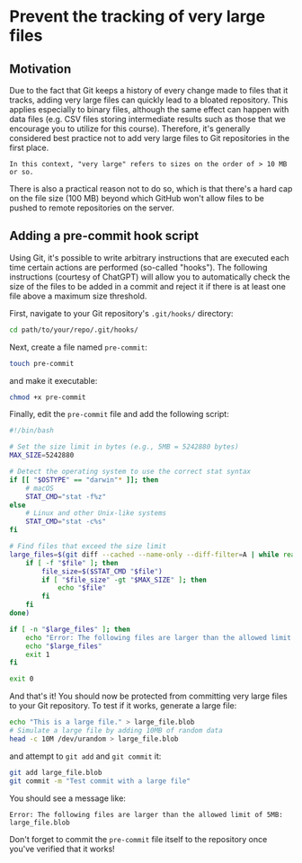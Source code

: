 # Prevent the tracking of very large files

## Motivation

Due to the fact that Git keeps a history of every change made to files that it tracks, adding very large files can quickly lead to a bloated repository. This applies especially to binary files, although the same effect can happen with data files (e.g. CSV files storing intermediate results such as those that we encourage you to utilize for this course). Therefore, it's generally considered best practice not to add very large files to Git repositories in the first place.

```{note}
In this context, "very large" refers to sizes on the order of > 10 MB or so.
```

There is also a practical reason not to do so, which is that there's a hard cap on the file size (100 MB) beyond which GitHub won't allow files to be pushed to remote repositories on the server.

## Adding a pre-commit hook script

Using Git, it's possible to write arbitrary instructions that are executed each time certain actions are performed (so-called "hooks").
The following instructions (courtesy of ChatGPT) will allow you to automatically check the size of the files to be added in a commit and reject it if there is at least one file above a maximum size threshold.

First, navigate to your Git repository's `.git/hooks/` directory:
```sh
cd path/to/your/repo/.git/hooks/
```

Next, create a file named `pre-commit`:
```sh
touch pre-commit
```
and make it executable:
```sh
chmod +x pre-commit
```

Finally, edit the `pre-commit` file and add the following script:

```sh
#!/bin/bash

# Set the size limit in bytes (e.g., 5MB = 5242880 bytes)
MAX_SIZE=5242880

# Detect the operating system to use the correct stat syntax
if [[ "$OSTYPE" == "darwin"* ]]; then
    # macOS
    STAT_CMD="stat -f%z"
else
    # Linux and other Unix-like systems
    STAT_CMD="stat -c%s"
fi

# Find files that exceed the size limit
large_files=$(git diff --cached --name-only --diff-filter=A | while read -r file; do
    if [ -f "$file" ]; then
        file_size=$($STAT_CMD "$file")
        if [ "$file_size" -gt "$MAX_SIZE" ]; then
            echo "$file"
        fi
    fi
done)

if [ -n "$large_files" ]; then
    echo "Error: The following files are larger than the allowed limit of $(($MAX_SIZE / 1024 / 1024))MB:"
    echo "$large_files"
    exit 1
fi

exit 0
```

And that's it! You should now be protected from committing very large files to your Git repository. To test if it works, generate a large file:
```sh
echo "This is a large file." > large_file.blob
# Simulate a large file by adding 10MB of random data
head -c 10M /dev/urandom > large_file.blob
```
and attempt to `git add` and `git commit` it:
```sh
git add large_file.blob
git commit -m "Test commit with a large file"
```

You should see a message like:
```
Error: The following files are larger than the allowed limit of 5MB:
large_file.blob
```

Don't forget to commit the `pre-commit` file itself to the repository once you've verified that it works!
